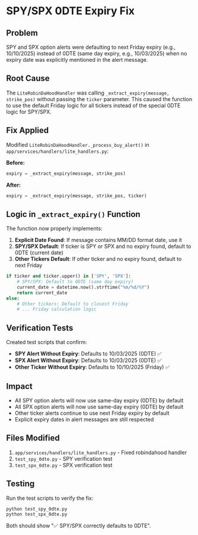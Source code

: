 # SPY/SPX 0DTE Expiry Fix

## Problem
SPY and SPX option alerts were defaulting to next Friday expiry (e.g., 10/10/2025) instead of 0DTE (same day expiry, e.g., 10/03/2025) when no expiry date was explicitly mentioned in the alert message.

## Root Cause
The `LiteRobinDaHoodHandler` was calling `_extract_expiry(message, strike_pos)` without passing the `ticker` parameter. This caused the function to use the default Friday logic for all tickers instead of the special 0DTE logic for SPY/SPX.

## Fix Applied
Modified `LiteRobinDaHoodHandler._process_buy_alert()` in `app/services/handlers/lite_handlers.py`:

**Before:**
```python
expiry = _extract_expiry(message, strike_pos)
```

**After:**
```python
expiry = _extract_expiry(message, strike_pos, ticker)
```

## Logic in `_extract_expiry()` Function

The function now properly implements:

1. **Explicit Date Found**: If message contains MM/DD format date, use it
2. **SPY/SPX Default**: If ticker is SPY or SPX and no expiry found, default to 0DTE (current date)  
3. **Other Tickers Default**: If other ticker and no expiry found, default to next Friday

```python
if ticker and ticker.upper() in ['SPY', 'SPX']:
    # SPY/SPX: Default to 0DTE (same day expiry)
    current_date = datetime.now().strftime("%m/%d/%Y")
    return current_date
else:
    # Other tickers: Default to closest Friday
    # ... Friday calculation logic
```

## Verification Tests

Created test scripts that confirm:

- **SPY Alert Without Expiry**: Defaults to 10/03/2025 (0DTE) ✅
- **SPX Alert Without Expiry**: Defaults to 10/03/2025 (0DTE) ✅  
- **Other Ticker Without Expiry**: Defaults to 10/10/2025 (Friday) ✅

## Impact

- All SPY option alerts will now use same-day expiry (0DTE) by default
- All SPX option alerts will now use same-day expiry (0DTE) by default  
- Other ticker alerts continue to use next Friday expiry by default
- Explicit expiry dates in alert messages are still respected

## Files Modified

1. `app/services/handlers/lite_handlers.py` - Fixed robindahood handler
2. `test_spy_0dte.py` - SPY verification test
3. `test_spx_0dte.py` - SPX verification test

## Testing

Run the test scripts to verify the fix:

```bash
python test_spy_0dte.py
python test_spx_0dte.py
```

Both should show "✅ SPY/SPX correctly defaults to 0DTE".